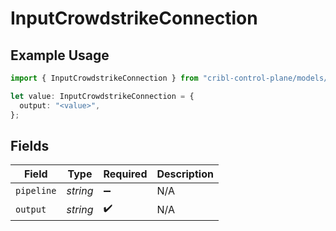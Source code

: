 # InputCrowdstrikeConnection

## Example Usage

```typescript
import { InputCrowdstrikeConnection } from "cribl-control-plane/models/operations";

let value: InputCrowdstrikeConnection = {
  output: "<value>",
};
```

## Fields

| Field              | Type               | Required           | Description        |
| ------------------ | ------------------ | ------------------ | ------------------ |
| `pipeline`         | *string*           | :heavy_minus_sign: | N/A                |
| `output`           | *string*           | :heavy_check_mark: | N/A                |
